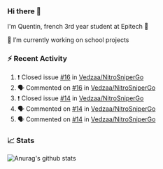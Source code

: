 ### Hi there 👋

I'm Quentin, french 3rd year student at Epitech :raised_hands: 

🔭 I’m currently working on school projects

### :zap: Recent Activity

<!--START_SECTION:activity-->
1. ❗️ Closed issue [#16](https://github.com//Vedzaa/NitroSniperGo/issues/16) in [Vedzaa/NitroSniperGo](https://github.com//Vedzaa/NitroSniperGo)
2. 🗣 Commented on [#16](https://github.com//Vedzaa/NitroSniperGo/issues/16) in [Vedzaa/NitroSniperGo](https://github.com//Vedzaa/NitroSniperGo)
3. ❗️ Closed issue [#14](https://github.com//Vedzaa/NitroSniperGo/issues/14) in [Vedzaa/NitroSniperGo](https://github.com//Vedzaa/NitroSniperGo)
4. 🗣 Commented on [#14](https://github.com//Vedzaa/NitroSniperGo/issues/14) in [Vedzaa/NitroSniperGo](https://github.com//Vedzaa/NitroSniperGo)
5. 🗣 Commented on [#14](https://github.com//Vedzaa/NitroSniperGo/issues/14) in [Vedzaa/NitroSniperGo](https://github.com//Vedzaa/NitroSniperGo)
<!--END_SECTION:activity-->


### 📈 Stats

![Anurag's github stats](https://github-readme-stats.vercel.app/api?username=vedzaa&show_icons=false&theme=dark)
